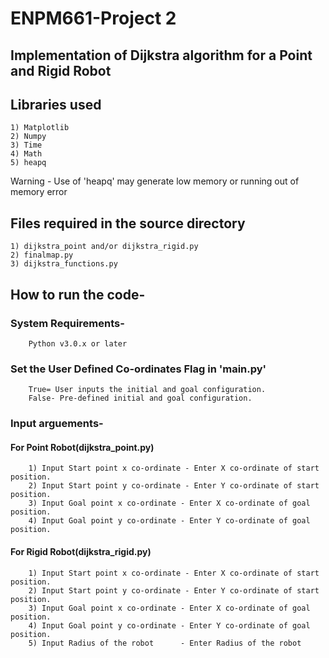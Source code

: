# ENPM661-Project 2
## Implementation of Dijkstra algorithm for a Point and Rigid Robot


## Libraries used
    1) Matplotlib
    2) Numpy
    3) Time
    4) Math
    5) heapq
 Warning - Use of 'heapq' may generate low memory or running out of memory error
## Files required in the source directory
    1) dijkstra_point and/or dijkstra_rigid.py
    2) finalmap.py
    3) dijkstra_functions.py
## How to run the code-
 ### System Requirements-
        Python v3.0.x or later
 ### Set the User Defined Co-ordinates Flag in 'main.py'
        True= User inputs the initial and goal configuration.
        False- Pre-defined initial and goal configuration.
 ### Input arguements-
 #### For Point Robot(dijkstra_point.py)
        1) Input Start point x co-ordinate - Enter X co-ordinate of start position.
        2) Input Start point y co-ordinate - Enter Y co-ordinate of start position.
        3) Input Goal point x co-ordinate - Enter X co-ordinate of goal position.
        4) Input Goal point y co-ordinate - Enter Y co-ordinate of goal position.
 #### For Rigid Robot(dijkstra_rigid.py)
        1) Input Start point x co-ordinate - Enter X co-ordinate of start position.
        2) Input Start point y co-ordinate - Enter Y co-ordinate of start position.
        3) Input Goal point x co-ordinate - Enter X co-ordinate of goal position.
        4) Input Goal point y co-ordinate - Enter Y co-ordinate of goal position.
        5) Input Radius of the robot      - Enter Radius of the robot
        
     